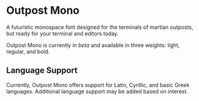 # Outpost Mono

A futuristic monospace font designed for the terminals of martian outposts, but ready for your terminal and editors today.

Outpost Mono is currently in *beta* and available in three weights: light, regular, and bold.

## Language Support

Currently, Outpost Mono offers support for Latin, Cyrillic, and basic Greek languages. Additional language support may be added based on interest.